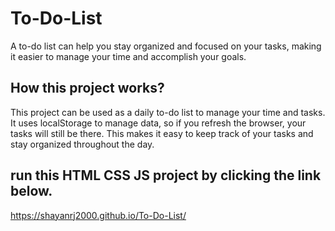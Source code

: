 # To-Do-List
A to-do list can help you stay organized and focused on your tasks, making it easier to manage your time and accomplish your goals.
## How this project works?
This project can be used as a daily to-do list to manage your time and tasks. It uses localStorage to manage data, so if you refresh the browser, your tasks will still be there. This makes it easy to keep track of your tasks and stay organized throughout the day.
## run this HTML CSS JS project by clicking the link below.
https://shayanrj2000.github.io/To-Do-List/

